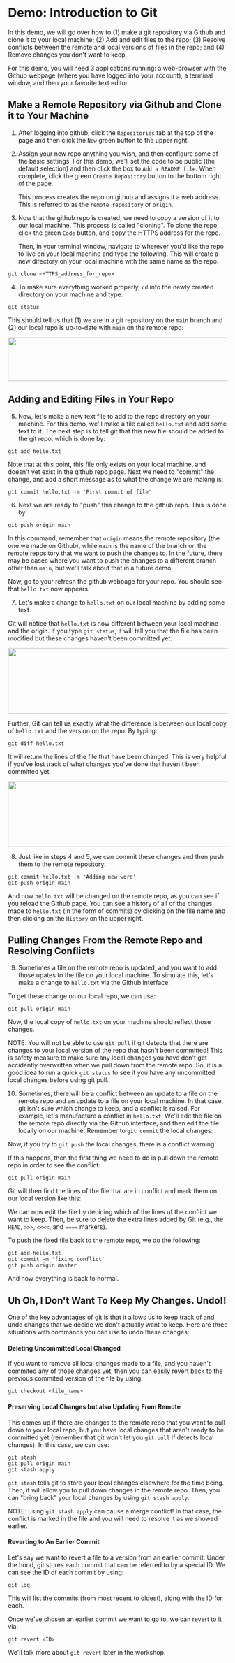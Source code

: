 # Demo: Introduction to Git
In this demo, we will go over how to (1) make a git repository via
Github and clone it to your local machine; (2) Add and edit files to
the repo; (3) Resolve conflicts between the remote and local versions
of files in the repo; and (4) Remove changes you don't want to keep.

For this demo, you will need 3 applications running: a web-browser
with the Github webpage (where you have logged into your account), 
a terminal window, and then your favorite text editor. 

## Make a Remote Repository via Github and Clone it to Your Machine

1. After logging into github, click the `Repositories` tab at the top
   of the page and then click the `New` green button to the upper right.

2. Assign your new repo anything you wish, and then configure
   some of the basic settings. For this demo, we'll set the code to be
   public (the default selection) and then click the box to `Add a
   README file`. When complete, click the green `Create Repository`
   button to the bottom right of the page.
   
   This process creates the repo on github and assigns it a web
   address. This is referred to as the `remote repository` or `origin`.
   
3. Now that the github repo is created, we need to copy a version of
   it to our local machine. This process is called "cloning". To clone
   the repo, click the green `Code` button, and copy the HTTPS address
   for the repo. 
   
   Then, in your terminal window, navigate to wherever
   you'd like the repo to live on your local machine and type the
   following. This will create a new directory on your local machine with the same name as the repo. 
   
```
git clone <HTTPS_address_for_repo>
```

4. To make sure everything worked properly, `cd` into the newly
   created directory on your machine and type:
   
```
git status
```
   
This should tell us that (1) we are in a git repository on the `main`
branch and (2) our local repo is up-to-date with `main` on the remote
repo:

<p align="center">
  <img width="1045" height="100" src="./figs/git_status_first.png">
</p>


## Adding and Editing Files in Your Repo 

5. Now, let's make a new text file to add to the repo directory on
   your machine. For this demo, we'll make a file called `hello.txt`
   and add some text to it. The next step is to tell git that this new
   file should be added to the git repo, which is done by:

```
git add hello.txt
```

Note that at this point, this file only exists on your local machine,
and doesn't yet exist in the github repo page. Next we need to
"commit" the change, and add a short message as to what the change we
are making is:

```
git commit hello.txt -m 'First commit of file'
```

6. Next we are ready to "push" this change to the github repo. This is
   done by:
   
```
git push origin main
```

In this command, remember that `origin` means the remote
repository (the one we made on Github), while `main` is the name of
the branch on the remote repository that we want to push the changes
to. In the future, there may be cases
where you want to push the changes to a different branch other than
`main`, but we'll talk about that in a future demo.

Now, go to your refresh the github webpage for your repo. You should
see that `hello.txt` now appears. 

7. Let's make a change to `hello.txt` on our local machine by adding
   some text. 
   
Git will notice that `hello.txt` is now different between your local
machine and the origin. If you type `git status`, it will tell you
that the file has been modified but these changes haven't been committed yet:
   
<p align="center">
  <img width="951" height="150" src="./figs/git_status_change.png">
</p>
   
   
Further, Git can tell us exactly what the difference is between our local copy of `hello.txt` and the version on the repo. By typing:
   
```
git diff hello.txt
```

It will return the lines of the file that have been changed. This is
very helpful if you've lost track of what changes you've done that haven't been committed yet.

<p align="center">
  <img width="951" height="150" src="./figs/git_diff.png">
</p>

8. Just like in steps 4 and 5, we can commit these changes and then
   push them to the remote repository:
   
```
git commit hello.txt -m 'Adding new word'
git push origin main
```
   
   And now `hello.txt` will be changed on the remote repo, as you can
   see if you reload the Github page. You can see a history of all of
   the changes made to `hello.txt` (in the form of commits) by
   clicking on the file name and then clicking on the `History` on the
   upper right.


## Pulling Changes From the Remote Repo and Resolving Conflicts

9. Sometimes a file on the remote repo is updated, and you want to
   add those upates to the file on your local machine. To simulate
   this, let's make a change to `hello.txt` via the Github interface.

To get these change on our local repo, we can use:
	
```
git pull origin main
```

Now, the local copy of `hello.txt` on your machine should reflect those changes. 
  
NOTE: You will not be able to use `git pull` if git detects that there
are changes to your local version of the repo that hasn't been
committed! This is safety measure to make sure any local changes you
have don't get accidently overwritten when we pull down from the 
remote repo. So, it is a good idea to run a quick `git status` to
see if you have any uncommitted local changes before using git pull.
  
  
10. Sometimes, there will be a conflict between an update to a file on
    the remote repo and an update to a file on your local machine. In
    that case, git isn't sure which change to keep, and a conflict is
    raised. For example, let's manufacture a conflict in `hello.txt`.
    We'll edit the file on the remote repo directly via the Github
    interface, and then edit the file locally on our machine. Remember
    to `git commit` the local changes.
	
Now, if you try to `git push` the local changes, there is a conflict warning:
	
If this happens, then the first thing we need to do is pull down the remote repo in order to see the conflict:
  
```
git pull origin main
```
	
Git will then find the lines of the file that are in conflict and
mark them on our local version like this:


We can now edit the file by deciding which of the lines of the
  conflict we want to keep. Then, be sure to delete the extra lines added by Git (e.g., the `HEAD`, `>>>`, `<<<<`, and `====` markers).

To push the fixed file back to the remote repo, we do the following:

```
git add hello.txt
git commit -m 'fixing conflict'
git push origin master
```
	
And now everything is back to normal.
	
## Uh Oh, I Don't Want To Keep My Changes. Undo!!
One of the key advantages of git is that it allows us to keep track of
and undo changes that we decide we don't actually want to keep. Here
are three situations with commands you can use to undo these changes:

#### Deleting Uncommitted Local Changed
If you want to remove all local changes made to a file, and you
haven't commited any of those changes yet, then you can easily revert
back to the previous commited version of the file by using:

```
git checkout <file_name>
```

#### Preserving Local Changes but also Updating From Remote
This comes up if there are changes to the remote repo that you want to
pull down to your local repo, but you have local changes that aren't
ready to be committed yet (remember that git won't let you `git pull`
if detects local changes). In this case, we can use:

```
git stash
git pull origin main
git stash apply
```

`git stash` tells git to store your local changes elsewhere for the
time being. Then, it will allow you to pull down changes in the remote
repo. Then, you can "bring back" your local changes by using `git
stash apply`.

NOTE: using `git stash apply` can cause a merge conflict! In that
case, the conflict is marked in the file and you will need to resolve
it as we showed earlier.

#### Reverting to An Earlier Commit
Let's say we want to revert a file to a version from an earlier
commit. Under the hood, git stores each commit that can be referred to
by a special ID. We can see the ID of each commit by using:

```
git log
```

This will list the commits (from most recent to oldest), along with
the ID for each.

Once we've chosen an earlier commit we want to go to, we can revert
to it via:

```
git revert <ID>
```

We'll talk more about `git revert` later in the workshop.




